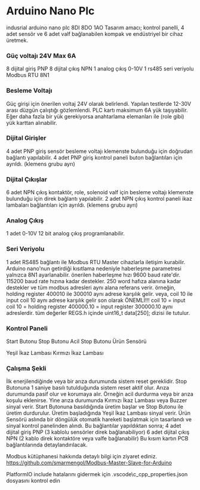 # Arduino Nano Plc
  indusrial arduino nano plc 8DI 8DO 1AO
 Tasarım amacı; kontrol panelli, 4 adet sensör ve 6 adet valf bağlanabilen kompak ve endüstriyel bir cihaz üretmek.


### Güç voltajı 24V Max 6A
8 dijital giriş PNP
8 dijital çıkış NPN
1 analog çıkış 0-10V
1 rs485 seri veriyolu Modbus RTU 8N1

### Besleme Voltajı
Güç girişi için önerilen voltaj 24V olarak belirlendi.
Yapılan testlerde 12-30V arası düzgün çalıştığı gözlemlendi.
PLC kartı maksimum 6A yük taşıyabilir. Eğer daha fazla bir yük gerekiyorsa anahtarlama elemanları ile (role gibi) yük karttan alınabilir.

### Dijital Girişler
4 adet PNP giriş sensör besleme voltajı klemenste bulunduğu için doğrudan bağlantı yapılabilir.
4 adet PNP giriş kontrol paneli buton bağlantıları için ayrıldı. (klemens grubu ayrı)

### Dijital Çıkışlar
6 adet NPN çıkış kontaktör, role, solenoid valf için besleme voltajı klemenste bulunduğu için direk bağlantı yapılabilir.
2 adet NPN çıkış kontrol paneli ikaz lambaları bağlantıları için ayrıldı. (klemens grubu ayrı)

### Analog Çıkış
1 adet 0-10V 12 bit analog çıkış programlanabilir.

### Seri Veriyolu
1 adet RS485 bağlantı ile Modbus RTU Master cihazlarla iletişim kurabilir.
Arduino nano'nun getirdiği kısıtlama nedeniyle haberleşme parametresi yalnızca 8N1 ayarlanabilir.
önerilen haberleşme hızı 9600 baud rate'dir. 115200 baud rate hızına kadar destekler.
250 word hafıza alanına kadar destekler ve tüm modbus adresleri aynı alana referans verir.
örneğin, holding register 400010 ile 300010 aynı adrese karşılık gelir.
veya, coil 10 ile input coil 10 aynı adrese karşılık gelir
son olarak ÖNEMLİ!!! coil 10 = input coil 10 = holding register 400000.10 = input register 300000.10 aynı adreslerdir.
tüm değerler REGS.h içinde uint16_t data[250]; dizisi ile tutulur.

### Kontrol Paneli
Start Butonu
Stop Butonu
Acil Stop Butonu
Ürün Sensörü

Yeşil İkaz Lambası
Kırmızı İkaz Lambası

### Çalışma Şekli
İlk enerjilendiğinde veya bir arıza durumunda sistem reset gereklidir.
Stop Butonuna 1 saniye basılı tutulduğunda sistem reset aktif olur.
Arıza durumunda pasif olur ve korumaya alır. Örneğin acil durdurma veya bir arıza koşulu eklenirse.
Yine arıza durumunda Kırmızı İkaz Lambası veya Buzzer sinyal verir.
Start Butonuna basıldığında üretim başlar ve Stop Butonu ile üretim durdurulur.
Üretim başladığında Yeşil İkaz Lambası sinyal verir.
Ürün Sensörü aslında bir döngülük otomatik hareketi başlatmak için tasarlandı ve sinyal kontrol panelinden alındı.
Bu bağlantılar yapıldıktan sonra;
4 adet dijital giriş PNP (3 kablolu sensörler direk bağlanabiliyor)
6 adet dijital çıkış NPN (2 kablo direk kontaktöre veya valfe bağlanabilir)
Bu kısım kartın PCB bağlantılarında detaylandırılacak.

Modbus kütüphanesi hakkında detaylı bilgi için ziyaret ediniz. 
https://github.com/smarmengol/Modbus-Master-Slave-for-Arduino

PlatformIO 
include hatalarını gidermek için .vscode\c_cpp_properties.json dosyasını kontrol edin
